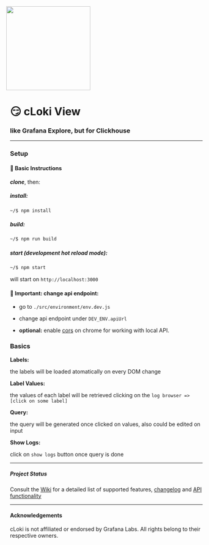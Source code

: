 <img src='https://user-images.githubusercontent.com/1423657/147935343-598c7dfd-1412-4bad-9ac6-636994810443.png' style="margin-left:-10px" width=220>

# :smirk: cLoki View

### like Grafana Explore, but for Clickhouse

------

### Setup

#### :busstop: **Basic Instructions**

***clone***, then:

##### install: 

```bash
~/$ npm install
```

##### build: 

```bash
~/$ npm run build
```
##### start (development hot reload mode): 

```bash
~/$ npm start
```

will start on ``http://localhost:3000``

#### :busstop:  **Important:** change api endpoint:

- go to ``./src/environment/env.dev.js``

- change api endpoint under ``DEV_ENV.apiUrl``

- **optional:** enable [cors](https://chrome.google.com/webstore/detail/allow-cors-access-control/lhobafahddgcelffkeicbaginigeejlf) on chrome for working with local API. 

### Basics


**Labels:** 

the labels will be loaded atomatically on every DOM change

**Label Values:** 

the values of each label will be retrieved clicking on the ``log browser => [click on some label]``

**Query:** 

the query will be generated once clicked on values, also could be edited on input

**Show Logs:** 

click on ``show logs`` button once query is done

------------

##### Project Status

Consult the [Wiki](https://github.com/lmangani/cLoki/wiki/LogQL-Supported-Queries) for a detailed list of supported features, [changelog](https://github.com/lmangani/cLoki/wiki/Changelog) and [API functionality](https://github.com/lmangani/cLoki/wiki/HTTP-API)

--------------


#### Acknowledgements
cLoki is not affiliated or endorsed by Grafana Labs. All rights belong to their respective owners.
